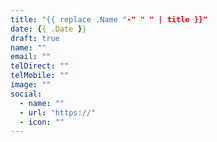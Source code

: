 ```yaml
---
title: "{{ replace .Name "-" " " | title }}"
date: {{ .Date }}
draft: true
name: ""
email: ""
telDirect: ""
telMobile: ""
image: ""
social:
  - name: ""
  - url: "https://"
  - icon: ""
---
```

